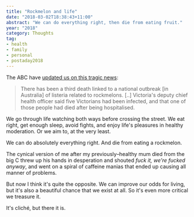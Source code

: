 ```yaml
---
title: "Rockmelon and life"
date: "2018-03-02T18:38:43+11:00"
abstract: "We can do everything right, then die from eating fruit."
year: "2018"
category: Thoughts
tag:
- health
- family
- personal
- postaday2018
---
```

The ABC have [updated us on this tragic news]\:

> There has been a third death linked to a national outbreak [in Australia] of listeria related to rockmelons. [..] Victoria's deputy chief health officer said five Victorians had been infected, and that one of those people had died after being hospitalised.

We go through life watching both ways before crossing the street. We eat right, get enough sleep, avoid fights, and enjoy life's pleasures in healthy moderation. Or we aim to, at the very least. 

We can do absolutely everything right. And die from eating a rockmelon.

The cynical version of me after my previously–healthy mum died from the big C threw up his hands in desperation and shouted *fuck it, we're fucked anyway*, and went on a spiral of caffeine manias that ended up causing all manner of problems.

But now I think it's quite the opposite. We can improve our odds for living, but it's also a beautiful chance that we exist at all. So it's even more critical we treasure it.

It's cliché, but there it is.

[updated us on this tragic news]: http://www.abc.net.au/news/2018-03-02/victorian-dies-from-listeria-linked-to-rockmelon/9504182

